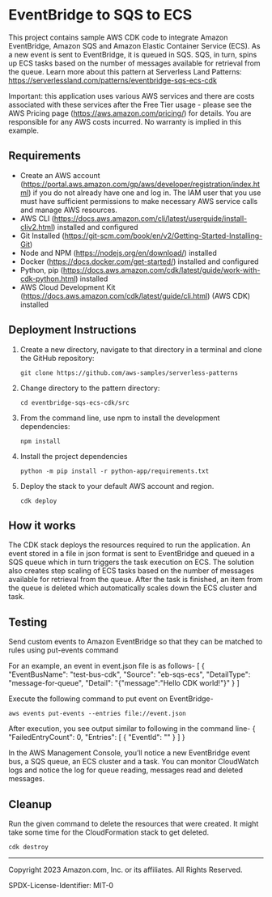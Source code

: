 # EventBridge to SQS to ECS

This project contains sample AWS CDK code to integrate Amazon EventBridge, Amazon SQS and Amazon Elastic Container Service (ECS). As a new event is sent to EventBridge, it is queued in SQS. SQS, in turn, spins up ECS tasks based on the number of messages available for retrieval from the queue.
Learn more about this pattern at Serverless Land Patterns: https://serverlessland.com/patterns/eventbridge-sqs-ecs-cdk

Important: this application uses various AWS services and there are costs associated with these services after the Free Tier usage - please see the AWS Pricing page (https://aws.amazon.com/pricing/) for details. You are responsible for any AWS costs incurred. No warranty is implied in this example.


## Requirements

* Create an AWS account (https://portal.aws.amazon.com/gp/aws/developer/registration/index.html) if you do not already have one and log in. The IAM user that you use must have sufficient permissions to make necessary AWS service calls and manage AWS resources.
* AWS CLI (https://docs.aws.amazon.com/cli/latest/userguide/install-cliv2.html) installed and configured
* Git Installed (https://git-scm.com/book/en/v2/Getting-Started-Installing-Git)
* Node and NPM (https://nodejs.org/en/download/) installed
* Docker (https://docs.docker.com/get-started/) installed and configured
* Python, pip (https://docs.aws.amazon.com/cdk/latest/guide/work-with-cdk-python.html) installed
* AWS Cloud Development Kit (https://docs.aws.amazon.com/cdk/latest/guide/cli.html) (AWS CDK) installed

## Deployment Instructions


1. Create a new directory, navigate to that directory in a terminal and clone the GitHub repository:
    ``` 
    git clone https://github.com/aws-samples/serverless-patterns
    ```
2. Change directory to the pattern directory:
    ```
    cd eventbridge-sqs-ecs-cdk/src
    ```
3. From the command line, use npm to install the development dependencies:
    ```
    npm install    
    ```
4. Install the project dependencies
    ```
    python -m pip install -r python-app/requirements.txt
    ```
5. Deploy the stack to your default AWS account and region.
    ```
    cdk deploy
    ```

## How it works

The CDK stack deploys the resources required to run the application. An event stored in a file in json format is sent to EventBridge and queued in a SQS queue which in turn triggers the task execution on ECS. The solution also creates step scaling of ECS tasks based on the number of messages available for retrieval from the queue. After the task is finished, an item from the queue is deleted which automatically scales down the ECS cluster and task.

## Testing

Send custom events to Amazon EventBridge so that they can be matched to rules using put-events command

For an example, an event in event.json file is as follows- 
[
    {
      "EventBusName": "test-bus-cdk",
      "Source": "eb-sqs-ecs",
      "DetailType": "message-for-queue",
      "Detail": "{\"message\":\"Hello CDK world!\"}"
    }
  ]

Execute the following command to put event on EventBridge-

```
aws events put-events --entries file://event.json 

```

After execution, you see output similar to following in the command line-
{
    "FailedEntryCount": 0,
    "Entries": [
        {
            "EventId": "<Event ID created>"
        }
    ]
}

In the AWS Management Console, you’ll notice a new EventBridge event bus, a SQS queue, an ECS cluster and a task. You can monitor CloudWatch logs and notice the log for queue reading, messages read and deleted messages.  


## Cleanup
 
Run the given command to delete the resources that were created. It might take some time for the CloudFormation stack to get deleted.

```
cdk destroy
```
----
Copyright 2023 Amazon.com, Inc. or its affiliates. All Rights Reserved.

SPDX-License-Identifier: MIT-0
